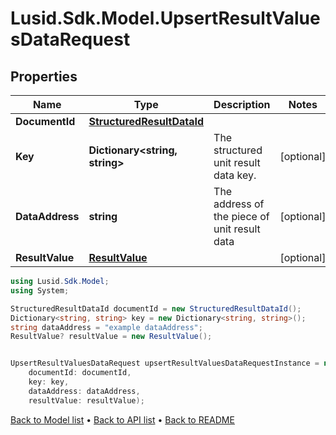 # Lusid.Sdk.Model.UpsertResultValuesDataRequest

## Properties

Name | Type | Description | Notes
------------ | ------------- | ------------- | -------------
**DocumentId** | [**StructuredResultDataId**](StructuredResultDataId.md) |  | 
**Key** | **Dictionary&lt;string, string&gt;** | The structured unit result data key. | [optional] 
**DataAddress** | **string** | The address of the piece of unit result data | [optional] 
**ResultValue** | [**ResultValue**](ResultValue.md) |  | [optional] 

```csharp
using Lusid.Sdk.Model;
using System;

StructuredResultDataId documentId = new StructuredResultDataId();
Dictionary<string, string> key = new Dictionary<string, string>();
string dataAddress = "example dataAddress";
ResultValue? resultValue = new ResultValue();


UpsertResultValuesDataRequest upsertResultValuesDataRequestInstance = new UpsertResultValuesDataRequest(
    documentId: documentId,
    key: key,
    dataAddress: dataAddress,
    resultValue: resultValue);
```

[Back to Model list](../README.md#documentation-for-models) &#8226; [Back to API list](../README.md#documentation-for-api-endpoints) &#8226; [Back to README](../README.md)
